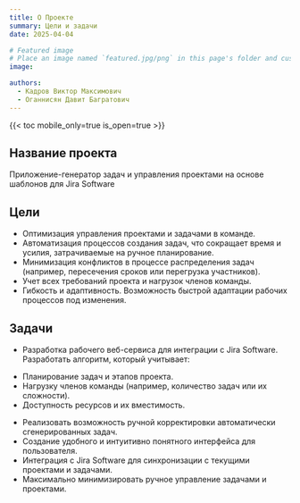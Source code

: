 ```yaml
---
title: О Проекте
summary: Цели и задачи
date: 2025-04-04

# Featured image
# Place an image named `featured.jpg/png` in this page's folder and customize its options here.
image:

authors:
  - Кадров Виктор Максимович
  - Оганнисян Давит Багратович
---
```


{{< toc mobile_only=true is_open=true >}}

## Название проекта

Приложение-генератор задач и управления проектами на основе шаблонов для Jira Software

## Цели

- Оптимизация управления проектами и задачами в команде.
- Автоматизация процессов создания задач, что сокращает время и усилия, затрачиваемые на ручное планирование.
- Минимизация конфликтов в процессе распределения задач (например, пересечения сроков или перегрузка участников).
- Учет всех требований проекта и нагрузок членов команды.
- Гибкость и адаптивность. Возможность быстрой адаптации рабочих процессов под изменения.


## Задачи

- Разработка рабочего веб-сервиса для интеграции с Jira Software. Разработать алгоритм, который учитывает:
* Планирование задач и этапов проекта.
* Нагрузку членов команды (например, количество задач или их сложности).
* Доступность ресурсов и их вместимость.
- Реализовать возможность ручной корректировки автоматически сгенерированных задач.
- Создание удобного и интуитивно понятного интерфейса для пользователя.
- Интеграция с Jira Software для синхронизации с текущими проектами и задачами.
- Максимально минимизировать ручное управление задачами и проектами.